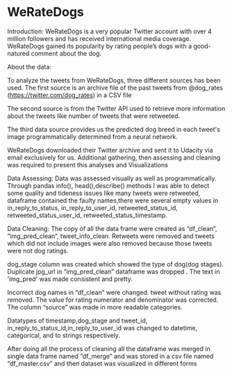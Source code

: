 # WeRateDogs

Introduction:
WeRateDogs is a very popular Twitter account with over 4 million followers and has received international media coverage. WeRateDogs gained its popularity by rating people’s dogs with a good-natured comment about the dog.


About the data:

To analyze the tweets from WeRateDogs, three different sources has been used. The first source is an archive file of the past tweets from @dog_rates (https://twitter.com/dog_rates) in a CSV file

The second source is from the Twitter API used to retrieve more information about the tweets like number of tweets that were  retweeted.
 
The third data source provides us the predicted dog breed in each tweet's image programmatically determined from a neural network.

WeRateDogs downloaded their Twitter archive and sent it to Udacity via email exclusively for us.
Additional gathering, then assessing and cleaning was required to present this analyses and
Visualizations


Data Assessing:
Data was assessed visually as well as programmatically.  Through pandas info(), head(),describe() methods I was able to detect some quality and tideness issues like many tweets were retweeted, dataframe contained the faulty names,there were several empty values in in_reply_to_status, in_reply_to_user_id, retweeted_status_id, retweeted_status_user_id, retweeted_status_timestamp.



Data Cleaning:
The copy of all the data frame were created as “df_clean”, “img_pred_clean”, tweet_info_clean.
Retweets were removed and tweets which did not include images were also removed because
those tweets were not dog ratings.

dog_stage column was created which showed the type of dog(dog stages).
Duplicate jpg_url in “img_pred_clean” dataframe was dropped . The text in 'img_pred' was made consistent and pretty.

Incorrect dog names in “df_clean” were changed. tweet without rating was removed. The value for rating numerator and denominator was corrected. The column “source” was made in more readable categories.

Datatypes of timestamp,dog_stage and tweet_id, in_reply_to_status_id,in_reply_to_user_id  was changed to datetime, categorical, and to strings respectively.

After doing all the process of cleaning all the dataframe was merged in single data frame named “df_merge” and was stored in a csv file named “df_master.csv” and then dataset was visualized in different forms
